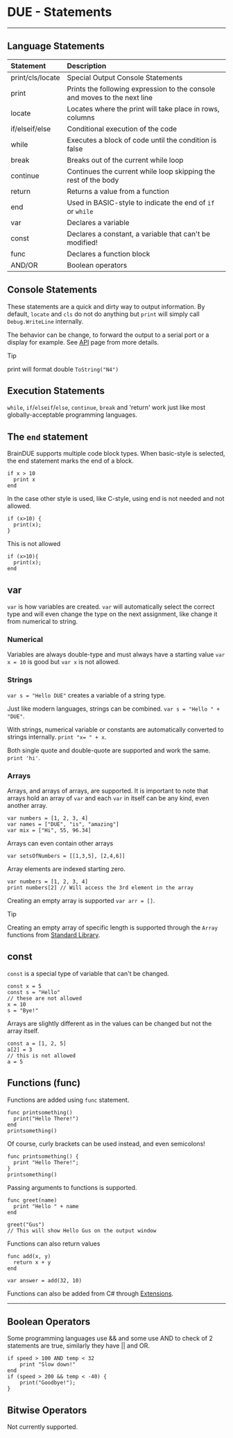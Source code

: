 # DUE - Statements

---

## Language Statements

|Statement              |Description                                                            |
|:----------------------|:----------------------------------------------------------------------|
|print/cls/locate       |Special Output Console Statements								|
|print                  |Prints the following expression to the console and moves to the next line |
|locate                 |Locates where the print will take place in rows, columns               |
|if/elseif/else         |Conditional execution of the code                                      |
|while                  |Executes a block of code until the condition is false                  |
|break                  |Breaks out of the current while loop                                   |
|continue               |Continues the current while loop skipping the rest of the body         |
|return		            |Returns a value from a function				         |
|end                    |Used in BASIC-style to indicate the end of `if` or `while`             |
|var                    |Declares a variable                                        |
|const                  |Declares a constant, a variable that can't be modified!    |
|func                   |Declares a function block                                  |
|AND/OR					|Boolean operators											|

## Console Statements

These statements are a quick and dirty way to output information. By default, `locate` and `cls` do not do anything but `print` will simply call `Debug.WriteLine` internally.

The behavior can be change, to forward the output to a serial port or a display for example. See [API](api.md) page from more details.

> [!TIP]
> print will format double `ToString("N4")`

## Execution Statements
`while`, `if`/`elseif`/`else`, `continue`, `break` and 'return' work just like most globally-acceptable programming languages.

## The `end` statement

BrainDUE supports multiple code block types. When basic-style is selected, the end statement marks the end of a block.

```
if x > 10
  print x
end
```

In the case other style is used, like C-style, using end is not needed and not allowed.
```
if (x>10) {
  print(x);
}
```

This is not allowed
```
if (x>10){
  print(x);
end
```

## var

`var` is how variables are created. `var` will automatically select the correct type and will even change the type on the next assignment, like change it from numerical to string.

### Numerical
Variables are always double-type and must always have a starting value `var x = 10` is good but `var x` is not allowed.

### Strings

`var s = "Hello DUE"` creates a variable of a string type. 

Just like modern languages, strings can be combined. `var s = "Hello " + "DUE"`. 

With strings, numerical variable or constants are automatically converted to strings internally. `print "x= " + x`.

Both single quote and double-quote are supported and work the same. `print 'hi'`.

### Arrays

Arrays, and arrays of arrays, are supported. It is important to note that arrays hold an array of `var` and each `var` in itself can be any kind, even another array.

```
var numbers = [1, 2, 3, 4]
var names = ["DUE", "is", "amazing"]
var mix = ["Hi", 55, 96.34]
```

Arrays can even contain other arrays

```
var setsOfNumbers = [[1,3,5], [2,4,6]]
```

Array elements are indexed starting zero.

```
var numbers = [1, 2, 3, 4]
print numbers[2] // Will access the 3rd element in the array
```

Creating an empty array is supported `var arr = []`.

> [!TIP]
> Creating an empty array of specific length is supported through the `Array` functions from [Standard Library](standardlib.md).

## const

`const` is a special type of variable that can't be changed.

```
const x = 5
const s = "Hello"
// these are not allowed
x = 10
s = "Bye!"
```

Arrays are slightly different as in the values can be changed but not the array itself.

```
const a = [1, 2, 5]
a[2] = 3
// this is not allowed
a = 5
```


## Functions (func)

Functions are added using `func` statement.

```
func printsomething()
  print("Hello There!")
end
printsomething()
```

Of course, curly brackets can be used instead, and even semicolons!

```
func printsomething() {
  print "Hello There!";
}
printsomething()
```
Passing arguments to functions is supported.

```
func greet(name)
  print "Hello " + name
end

greet("Gus")
// This will show Hello Gus on the output window
```

Functions can also return values

```
func add(x, y) 
  return x + y
end

var answer = add(32, 10)
```
Functions can also be added from C# through [Extensions](extensions.md).

---

## Boolean Operators

Some programming languages use && and some use AND to check of 2 statements are true, similarly they have || and OR.

```
if speed > 100 AND temp < 32
	print "Slow down!"
end
if (speed > 200 && temp < -40) {
	print("Goodbye!");
}
```
## Bitwise Operators

Not currently supported.